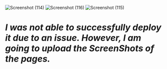 ![Screenshot (114)](https://github.com/akshgarg10/task2-ZenTrades/assets/104502015/ad2ed9bf-452d-4e21-a7f8-4b18bc979dd9)
![Screenshot (116)](https://github.com/akshgarg10/task2-ZenTrades/assets/104502015/2bf45a30-ba59-4e74-b9ce-301374117d4a)
![Screenshot (115)](https://github.com/akshgarg10/task2-ZenTrades/assets/104502015/71e5cc95-0f4a-49a9-aafe-8224d71b5083)

<h1><i>I was not able to successfully deploy it due to an issue. However, I am going to upload the ScreenShots of the pages.</i></h1>

